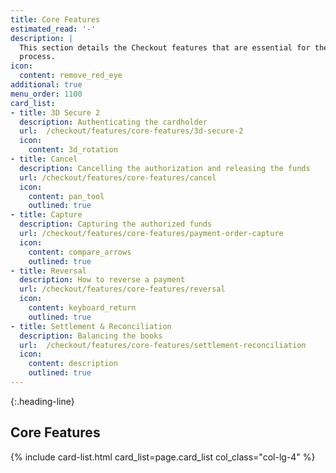 ```yaml
---
title: Core Features
estimated_read: '-'
description: |
  This section details the Checkout features that are essential for the payment
  process.
icon:
  content: remove_red_eye
additional: true
menu_order: 1100
card_list:
- title: 3D Secure 2
  description: Authenticating the cardholder
  url:  /checkout/features/core-features/3d-secure-2
  icon:
    content: 3d_rotation
- title: Cancel
  description: Cancelling the authorization and releasing the funds
  url: /checkout/features/core-features/cancel
  icon:
    content: pan_tool
    outlined: true
- title: Capture
  description: Capturing the authorized funds
  url: /checkout/features/core-features/payment-order-capture
  icon:
    content: compare_arrows
    outlined: true
- title: Reversal
  description: How to reverse a payment
  url: /checkout/features/core-features/reversal
  icon:
    content: keyboard_return
    outlined: true
- title: Settlement & Reconciliation
  description: Balancing the books
  url:  /checkout/features/core-features/settlement-reconciliation
  icon:
    content: description
    outlined: true
---
```


{:.heading-line}

## Core Features

{% include card-list.html card_list=page.card_list
    col_class="col-lg-4" %}
